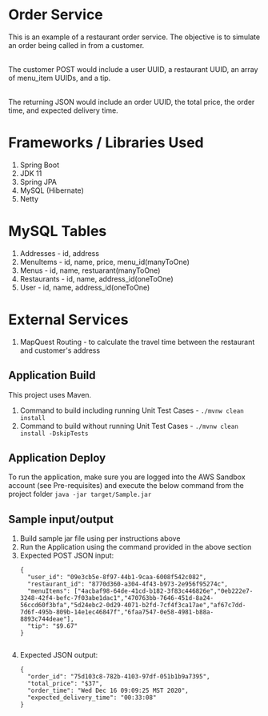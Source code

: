 # Order Service
This is an example of a restaurant order service. The objective is to simulate an order being called in from a customer. <br /><br />

The customer POST would include a user UUID, a restaurant UUID, an array of menu_item UUIDs, and a tip.<br /><br />

The returning JSON would include an order UUID, the total price, the order time, and expected delivery time.

# Frameworks / Libraries Used
1. Spring Boot
2. JDK 11
3. Spring JPA
4. MySQL (Hibernate)
5. Netty

# MySQL Tables
1. Addresses - id, address
2. MenuItems - id, name, price, menu_id(manyToOne)
3. Menus - id, name, restuarant(manyToOne)
4. Restaurants - id, name, address_id(oneToOne) 
5. User - id, name, address_id(oneToOne)

# External Services
1. MapQuest Routing - to calculate the travel time between the restaurant and customer's address

## Application Build

This project uses Maven. 

1. Command to build including running Unit Test Cases - ```./mvnw clean install```
2. Command to build without running Unit Test Cases - ```./mvnw clean install -DskipTests```

## Application Deploy
To run the application, make sure you are logged into the AWS Sandbox account (see Pre-requisites) and execute the below command from the project folder
    ```java -jar target/Sample.jar 
    ```         

## Sample input/output
1. Build sample jar file using per instructions above
2. Run the Application using the command provided in the above section
3. Expected POST JSON input:
    ```
   {
      "user_id": "09e3cb5e-8f97-44b1-9caa-6008f542c082",
      "restaurant_id": "8770d360-a304-4f43-b973-2e956f95274c",
      "menuItems": ["4acbaf98-64de-41cd-b182-3f83c446826e","0eb222e7-3248-42f4-befc-7f03abe1dac1","470763bb-7646-451d-8a24-56ccd60f3bfa","5d24ebc2-0d29-4071-b2fd-7cf4f3ca17ae","af67c7dd-7d6f-495b-809b-14e1ec46847f","6faa7547-0e58-4981-b88a-8893c744deae"],
      "tip": "$9.67"
   }
   ```
   ```
4. Expected JSON output: 
    ```
   {
      "order_id": "75d103c8-782b-4103-97df-051b1b9a7395",
      "total_price": "$37",
      "order_time": "Wed Dec 16 09:09:25 MST 2020",
      "expected_delivery_time": "00:33:08"
   }
   ```
